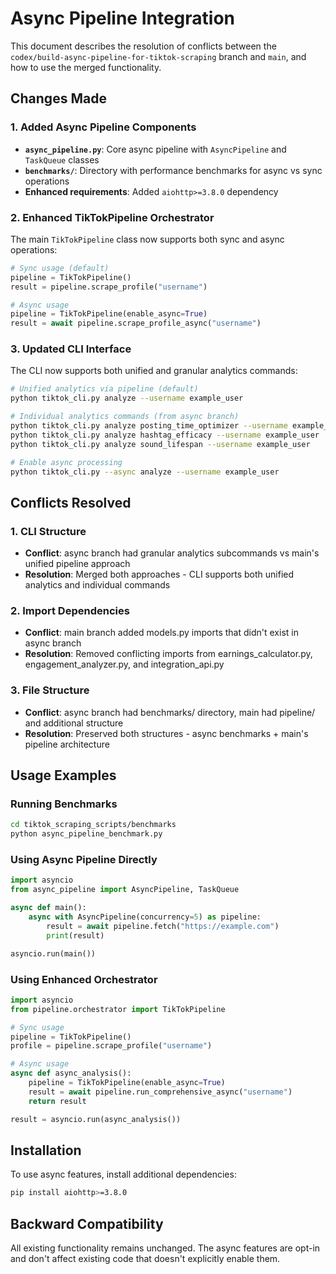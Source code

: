 # Async Pipeline Integration

This document describes the resolution of conflicts between the `codex/build-async-pipeline-for-tiktok-scraping` branch and `main`, and how to use the merged functionality.

## Changes Made

### 1. Added Async Pipeline Components
- **`async_pipeline.py`**: Core async pipeline with `AsyncPipeline` and `TaskQueue` classes
- **`benchmarks/`**: Directory with performance benchmarks for async vs sync operations
- **Enhanced requirements**: Added `aiohttp>=3.8.0` dependency

### 2. Enhanced TikTokPipeline Orchestrator
The main `TikTokPipeline` class now supports both sync and async operations:

```python
# Sync usage (default)
pipeline = TikTokPipeline()
result = pipeline.scrape_profile("username")

# Async usage
pipeline = TikTokPipeline(enable_async=True)
result = await pipeline.scrape_profile_async("username")
```

### 3. Updated CLI Interface
The CLI now supports both unified and granular analytics commands:

```bash
# Unified analytics via pipeline (default)
python tiktok_cli.py analyze --username example_user

# Individual analytics commands (from async branch)
python tiktok_cli.py analyze posting_time_optimizer --username example_user
python tiktok_cli.py analyze hashtag_efficacy --username example_user
python tiktok_cli.py analyze sound_lifespan --username example_user

# Enable async processing
python tiktok_cli.py --async analyze --username example_user
```

## Conflicts Resolved

### 1. CLI Structure
- **Conflict**: async branch had granular analytics subcommands vs main's unified pipeline approach
- **Resolution**: Merged both approaches - CLI supports both unified analytics and individual commands

### 2. Import Dependencies  
- **Conflict**: main branch added models.py imports that didn't exist in async branch
- **Resolution**: Removed conflicting imports from earnings_calculator.py, engagement_analyzer.py, and integration_api.py

### 3. File Structure
- **Conflict**: async branch had benchmarks/ directory, main had pipeline/ and additional structure
- **Resolution**: Preserved both structures - async benchmarks + main's pipeline architecture

## Usage Examples

### Running Benchmarks
```bash
cd tiktok_scraping_scripts/benchmarks
python async_pipeline_benchmark.py
```

### Using Async Pipeline Directly
```python
import asyncio
from async_pipeline import AsyncPipeline, TaskQueue

async def main():
    async with AsyncPipeline(concurrency=5) as pipeline:
        result = await pipeline.fetch("https://example.com")
        print(result)

asyncio.run(main())
```

### Using Enhanced Orchestrator
```python
import asyncio
from pipeline.orchestrator import TikTokPipeline

# Sync usage
pipeline = TikTokPipeline()
profile = pipeline.scrape_profile("username")

# Async usage  
async def async_analysis():
    pipeline = TikTokPipeline(enable_async=True)
    result = await pipeline.run_comprehensive_async("username")
    return result

result = asyncio.run(async_analysis())
```

## Installation

To use async features, install additional dependencies:
```bash
pip install aiohttp>=3.8.0
```

## Backward Compatibility

All existing functionality remains unchanged. The async features are opt-in and don't affect existing code that doesn't explicitly enable them.